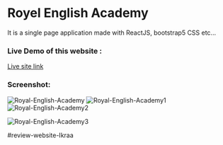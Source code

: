 # Royel English Academy
It is a single page application made with ReactJS, bootstrap5 CSS etc...

### Live Demo of this website :
[Live site link](https://educational-website-royel-english-academy-ikra.netlify.app/)

### Screenshot:
![Royal-English-Academy](https://user-images.githubusercontent.com/42388135/146690824-1b8ecf7e-e14e-4494-8959-b5967cc90fcc.png)
![Royal-English-Academy1](https://user-images.githubusercontent.com/42388135/146690828-20665ca4-2bb1-44b5-84fc-ff6a21e13f4a.png)
![Royal-English-Academy2](https://user-images.githubusercontent.com/42388135/146690831-47728d25-d52a-43bf-a59f-b2b93fbd9005.png)

![Royal-English-Academy3](https://user-images.githubusercontent.com/42388135/146690818-79d470ad-597d-46dc-9a8a-35fbf4865701.png)

#review-website-Ikraa
